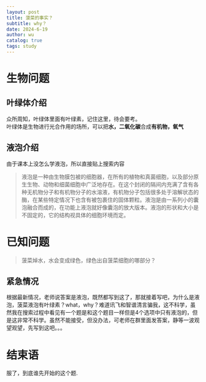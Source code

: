 ```yaml
---
layout: post
title: 菠菜的事实？
subtitle: why？
date: 2024-6-19
author: wu
catalog: true
tags: study
---
```


# 生物问题
## 叶绿体介绍  
众所周知，叶绿体里面有叶绿素，记住这里，待会要考。  
叶绿体是生物进行光合作用的场所，可以把**水，二氧化碳**合成**有机物，氧气**
## 液泡介绍
由于课本上没怎么学液泡，所以直接贴上搜索内容
> 液泡是一种由生物膜包被的细胞器，在所有的植物和真菌细胞，以及部分原生生物、动物和细菌细胞中广泛地存在。在这个封闭的隔间内充满了含有各种无机物分子和有机物分子的水溶液，有机物分子包括很多处于溶解状态的酶，在某些特定情况下也含有被包裹住的固体颗粒。液泡是由一系列小的囊泡融合而成的，在功能上液泡就好像囊泡的放大版本。液泡的形状和大小是不固定的，它的结构视具体的细胞环境而定。

# 已知问题
> 菠菜焯水，水会变成绿色，绿色出自菠菜细胞的哪部分？

## 紧急情况  
根据最新情况，老师说答案是液泡，既然都写到这了，那就接着写吧，为什么是液泡，菠菜液泡有叶绿素？what，why？难道讯飞和智谱清言骗我，这不科学，虽然我在搜索过程中看见有一个题是和这个题目一样但是4个选项中只有液泡的，但是这非常不科学。虽然不能接受，但没办法，可老师在群里面发答案，静等一波观望观望，先写到这吧。。。  
# 结束语    
服了，到底谁先开始的这个题.
